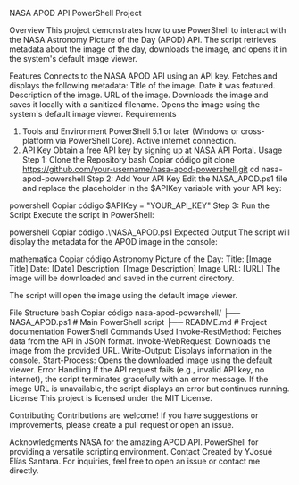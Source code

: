 NASA APOD API PowerShell Project

Overview
This project demonstrates how to use PowerShell to interact with the NASA Astronomy Picture of the Day (APOD) API. The script retrieves metadata about the image of the day, downloads the image, and opens it in the system's default image viewer.

Features
Connects to the NASA APOD API using an API key.
Fetches and displays the following metadata:
Title of the image.
Date it was featured.
Description of the image.
URL of the image.
Downloads the image and saves it locally with a sanitized filename.
Opens the image using the system's default image viewer.
Requirements
1. Tools and Environment
PowerShell 5.1 or later (Windows or cross-platform via PowerShell Core).
Active internet connection.
2. API Key
Obtain a free API key by signing up at NASA API Portal.
Usage
Step 1: Clone the Repository
bash
Copiar código
git clone https://github.com/your-username/nasa-apod-powershell.git
cd nasa-apod-powershell
Step 2: Add Your API Key
Edit the NASA_APOD.ps1 file and replace the placeholder in the $APIKey variable with your API key:

powershell
Copiar código
$APIKey = "YOUR_API_KEY"
Step 3: Run the Script
Execute the script in PowerShell:

powershell
Copiar código
.\NASA_APOD.ps1
Expected Output
The script will display the metadata for the APOD image in the console:

mathematica
Copiar código
Astronomy Picture of the Day:
Title: [Image Title]
Date: [Date]
Description: [Image Description]
Image URL: [URL]
The image will be downloaded and saved in the current directory.

The script will open the image using the default image viewer.

File Structure
bash
Copiar código
nasa-apod-powershell/
├── NASA_APOD.ps1   # Main PowerShell script
├── README.md       # Project documentation
PowerShell Commands Used
Invoke-RestMethod: Fetches data from the API in JSON format.
Invoke-WebRequest: Downloads the image from the provided URL.
Write-Output: Displays information in the console.
Start-Process: Opens the downloaded image using the default viewer.
Error Handling
If the API request fails (e.g., invalid API key, no internet), the script terminates gracefully with an error message.
If the image URL is unavailable, the script displays an error but continues running.
License
This project is licensed under the MIT License.

Contributing
Contributions are welcome! If you have suggestions or improvements, please create a pull request or open an issue.

Acknowledgments
NASA for the amazing APOD API.
PowerShell for providing a versatile scripting environment.
Contact
Created by YJosué Elías Santana. For inquiries, feel free to open an issue or contact me directly.
